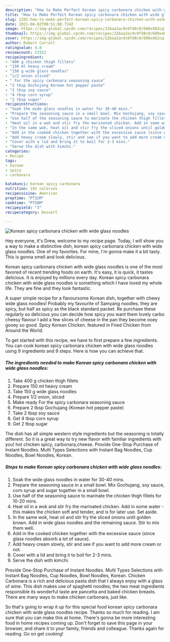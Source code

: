 ```yaml
---
description: "How to Make Perfect Korean spicy carbonara chicken with wide glass noodles"
title: "How to Make Perfect Korean spicy carbonara chicken with wide glass noodles"
slug: 1292-how-to-make-perfect-korean-spicy-carbonara-chicken-with-wide-glass-noodles
date: 2021-06-02T00:51:00.724Z
image: https://img-global.cpcdn.com/recipes/22baa2ac9c0fd8c0/680x482cq70/korean-spicy-carbonara-chicken-with-wide-glass-noodles-recipe-main-photo.jpg
thumbnail: https://img-global.cpcdn.com/recipes/22baa2ac9c0fd8c0/680x482cq70/korean-spicy-carbonara-chicken-with-wide-glass-noodles-recipe-main-photo.jpg
cover: https://img-global.cpcdn.com/recipes/22baa2ac9c0fd8c0/680x482cq70/korean-spicy-carbonara-chicken-with-wide-glass-noodles-recipe-main-photo.jpg
author: Robert Carroll
ratingvalue: 4.8
reviewcount: 23322
recipeingredient:
- "400 g chicken thigh fillets"
- "150 ml heavy cream"
- "150 g wide glass noodles"
- "1/2 onion sliced"
- " For the spicy carbonara seasoning sauce"
- "2 tbsp Gochujang Korean hot pepper paste"
- "2 tbsp soy sauce"
- "4 tbsp corn syrup"
- "2 tbsp sugar"
recipeinstructions:
- "Soak the wide glass noodles in water for 30-40 mins."
- "Prepare the seasoning sauce in a small bowl. Mix Gochujang, soy sauce, corn syrup and sugar together in a small bowl."
- "Use half of the seasoning sauce to marinate the chicken thigh fillets for 10-20 mins."
- "Heat oil in a wok and stir fry the marinated chicken. Add in some water - this makes the chicken soft and tender, and is for later use. Set aside."
- "In the same wok, heat oil and stir fry the sliced onions until golden brown. Add in wide glass noodles and the remaining sauce. Stir to mix them well."
- "Add in the cooked chicken together with the excessive sauce (since glass noodles absorb a lot of sauce)."
- "Add heavy cream slowly, stir and see if you want to add more cream or not."
- "Cover with a lid and bring it to boil for 2-3 mins."
- "Serve the dish with kimchi."
categories:
- Recipe
tags:
- korean
- spicy
- carbonara

katakunci: korean spicy carbonara 
nutrition: 191 calories
recipecuisine: American
preptime: "PT32M"
cooktime: "PT58M"
recipeyield: "3"
recipecategory: Dessert

---
```



![Korean spicy carbonara chicken with wide glass noodles](https://img-global.cpcdn.com/recipes/22baa2ac9c0fd8c0/680x482cq70/korean-spicy-carbonara-chicken-with-wide-glass-noodles-recipe-main-photo.jpg)

Hey everyone, it's Drew, welcome to my recipe page. Today, I will show you a way to make a distinctive dish, korean spicy carbonara chicken with wide glass noodles. One of my favorites. For mine, I'm gonna make it a bit tasty. This is gonna smell and look delicious.

Korean spicy carbonara chicken with wide glass noodles is one of the most favored of recent trending foods on earth. It's easy, it is quick, it tastes delicious. It is enjoyed by millions every day. Korean spicy carbonara chicken with wide glass noodles is something which I have loved my whole life. They are fine and they look fantastic.

A super simple recipe for a flavoursome Korean dish, together with chewy wide glass noodles! Probably my favourite of Samyang noodles, they are spicy, but half as spicy as the black standard packet. Re purchase these regularly so delicious you can decide how spicy you want them lovely carbo cheesy flavour I add a few slices of cheese in the pan they become ooey gooey so good. Spicy Korean Chicken. featured in Fried Chicken from Around the World.


To get started with this recipe, we have to first prepare a few ingredients. You can cook korean spicy carbonara chicken with wide glass noodles using 9 ingredients and 9 steps. Here is how you can achieve that.

<!--inarticleads1-->

##### The ingredients needed to make Korean spicy carbonara chicken with wide glass noodles:

1. Take 400 g chicken thigh fillets
1. Prepare 150 ml heavy cream
1. Take 150 g wide glass noodles
1. Prepare 1/2 onion, sliced
1. Make ready  For the spicy carbonara seasoning sauce
1. Prepare 2 tbsp Gochujang (Korean hot pepper paste)
1. Take 2 tbsp soy sauce
1. Get 4 tbsp corn syrup
1. Get 2 tbsp sugar


The dish has all simple western style ingredients but the seasoning is totally different. So it is a great way to try new flavor with familiar ingredients with you! hot chicken spicy, carbonara,cheese. Provide One-Stop Purchase of Instant Noodles. Multi Types Selections with Instant Bag Noodles, Cup Noodles, Bowl Noodles, Korean. 

<!--inarticleads2-->

##### Steps to make Korean spicy carbonara chicken with wide glass noodles:

1. Soak the wide glass noodles in water for 30-40 mins.
1. Prepare the seasoning sauce in a small bowl. Mix Gochujang, soy sauce, corn syrup and sugar together in a small bowl.
1. Use half of the seasoning sauce to marinate the chicken thigh fillets for 10-20 mins.
1. Heat oil in a wok and stir fry the marinated chicken. Add in some water - this makes the chicken soft and tender, and is for later use. Set aside.
1. In the same wok, heat oil and stir fry the sliced onions until golden brown. Add in wide glass noodles and the remaining sauce. Stir to mix them well.
1. Add in the cooked chicken together with the excessive sauce (since glass noodles absorb a lot of sauce).
1. Add heavy cream slowly, stir and see if you want to add more cream or not.
1. Cover with a lid and bring it to boil for 2-3 mins.
1. Serve the dish with kimchi.


Provide One-Stop Purchase of Instant Noodles. Multi Types Selections with Instant Bag Noodles, Cup Noodles, Bowl Noodles, Korean. Chicken Carbonara is a rich and delicious pasta dish that I always enjoy with a glass of wine. This dish makes use of spaghetti noodles; the two meat ingredients responsible its wonderful taste are pancetta and baked chicken breasts. There are many ways to make chicken carbonara, just like. 

So that's going to wrap it up for this special food korean spicy carbonara chicken with wide glass noodles recipe. Thanks so much for reading. I am sure that you can make this at home. There's gonna be more interesting food in home recipes coming up. Don't forget to save this page in your browser, and share it to your family, friends and colleague. Thanks again for reading. Go on get cooking!
